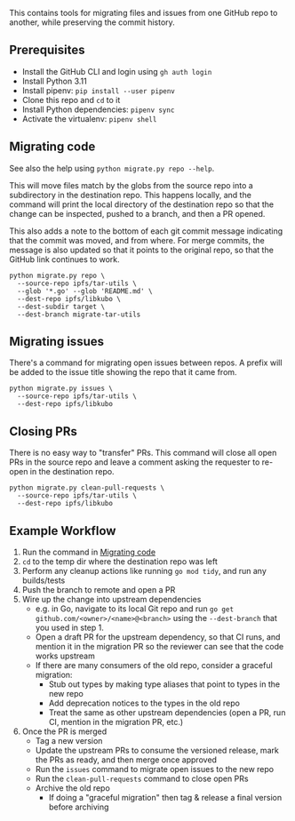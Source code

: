 This contains tools for migrating files and issues from one GitHub repo to another, while preserving the commit history.

## Prerequisites

- Install the GitHub CLI and login using `gh auth login`
- Install Python 3.11
- Install pipenv: `pip install --user pipenv`
- Clone this repo and `cd` to it
- Install Python dependencies: `pipenv sync`
- Activate the virtualenv: `pipenv shell`

## Migrating code

See also the help using `python migrate.py repo --help`.

This will move files match by the globs from the source repo into a subdirectory in the destination repo. This happens locally, and the command will print the local directory of the destination repo so that the change can be inspected, pushed to a branch, and then a PR opened.

This also adds a note to the bottom of each git commit message indicating that the commit was moved, and from where. For merge commits, the message is also updated so that it points to the original repo, so that the GitHub link continues to work.

```
python migrate.py repo \
  --source-repo ipfs/tar-utils \
  --glob '*.go' --glob 'README.md' \
  --dest-repo ipfs/libkubo \
  --dest-subdir target \
  --dest-branch migrate-tar-utils
```

## Migrating issues

There's a command for migrating open issues between repos. A prefix will be added to the issue title showing the repo that it came from.

```
python migrate.py issues \
  --source-repo ipfs/tar-utils \
  --dest-repo ipfs/libkubo
```

## Closing PRs
There is no easy way to "transfer" PRs. This command will close all open PRs in the source repo and leave a comment asking the requester to re-open in the destination repo.

```
python migrate.py clean-pull-requests \
  --source-repo ipfs/tar-utils \
  --dest-repo ipfs/libkubo
```

## Example Workflow
1. Run the command in [Migrating code](#migrating-code)
1. `cd` to the temp dir where the destination repo was left
1. Perform any cleanup actions like running `go mod tidy`, and run any builds/tests
1. Push the branch to remote and open a PR
1. Wire up the change into upstream dependencies
    - e.g. in Go, navigate to its local Git repo and run `go get github.com/<owner>/<name>@<branch>` using the `--dest-branch` that you used in step 1.
    - Open a draft PR for the upstream dependency, so that CI runs, and mention it in the migration PR so the reviewer can see that the code works upstream
	- If there are many consumers of the old repo, consider a graceful migration:
	    - Stub out types by making type aliases that point to types in the new repo
		- Add deprecation notices to the types in the old repo
		- Treat the same as other upstream dependencies (open a PR, run CI, mention in the migration PR, etc.)
1. Once the PR is merged
    - Tag a new version
    - Update the upstream PRs to consume the versioned release, mark the PRs as ready, and then merge once approved
    - Run the `issues` command to migrate open issues to the new repo
    - Run the `clean-pull-requests` command to close open PRs
	- Archive the old repo
	    - If doing a "graceful migration" then tag & release a final version before archiving

